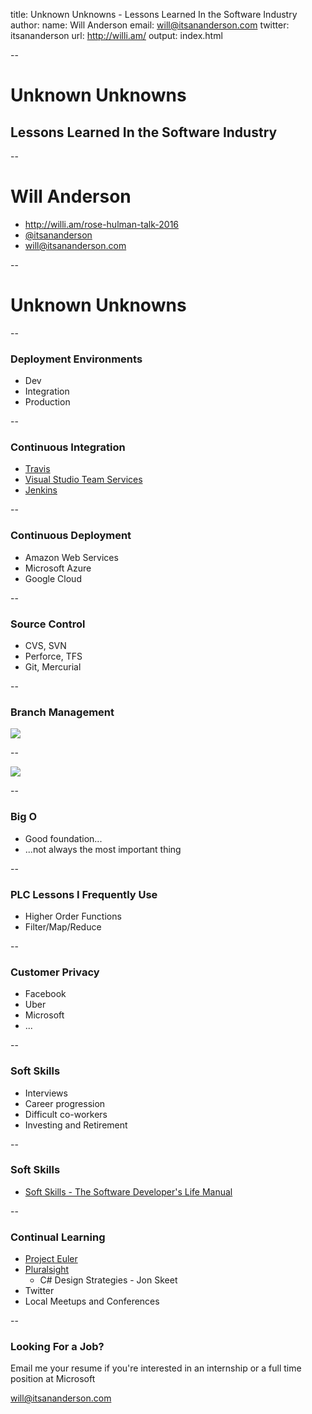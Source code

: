 title: Unknown Unknowns - Lessons Learned In the Software Industry
author:
    name: Will Anderson
    email: will@itsananderson.com
    twitter: itsananderson
    url: http://willi.am/
output: index.html

-- 

# Unknown Unknowns
## Lessons Learned In the Software Industry

--

# Will Anderson

- http://willi.am/rose-hulman-talk-2016
- [@itsananderson](https://twitter.com)
- will@itsananderson.com

--

# Unknown Unknowns

--

### Deployment Environments

- Dev
- Integration
- Production

--

### Continuous Integration

- [Travis](https://travis-ci.org/)
- [Visual Studio Team Services](https://azure.microsoft.com/en-us/services/visual-studio-team-services/)
- [Jenkins](https://jenkins.io/index.html)

--

### Continuous Deployment

- Amazon Web Services
- Microsoft Azure
- Google Cloud

--

### Source Control

- CVS, SVN
- Perforce, TFS
- Git, Mercurial

--

### Branch Management

![](https://git-scm.com/book/en/v2/book/03-git-branching/images/lr-branches-2.png)

--

[![](https://git-scm.com/book/en/v2/book/03-git-branching/images/topic-branches-2.png)](https://git-scm.com/book/en/v2/book/03-git-branching/images/topic-branches-2.png)

--

### Big O

- Good foundation...
- ...not always the most important thing 

--

### PLC Lessons I Frequently Use

- Higher Order Functions
- Filter/Map/Reduce

--

### Customer Privacy

- Facebook
- Uber
- Microsoft
- ...

-- 

### Soft Skills

- Interviews
- Career progression
- Difficult co-workers
- Investing and Retirement

--

### Soft Skills

- [Soft Skills - The Software Developer's Life Manual](http://amzn.to/2i1tL53)

--

### Continual Learning

- [Project Euler](https://projecteuler.net/)
- [Pluralsight](https://www.pluralsight.com/)
  - C# Design Strategies - Jon Skeet
- Twitter
- Local Meetups and Conferences

--

### Looking For a Job?

Email me your resume if you're interested in an internship or a full time position at Microsoft

will@itsananderson.com
